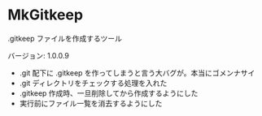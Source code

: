 MkGitkeep
=========

.gitkeep ファイルを作成するツール

バージョン: 1.0.0.9

  * .git 配下に .gitkeep を作ってしまうと言う大バグが。本当にゴメンナサイ
  * .git ディレクトリをチェックする処理を入れた
  * .gitkeep 作成時、一旦削除してから作成するようにした
  * 実行前にファイル一覧を消去するようにした

